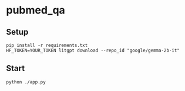 # pubmed_qa

## Setup

```
pip install -r requirements.txt
HF_TOKEN=YOUR_TOKEN litgpt download --repo_id "google/gemma-2b-it"
```

## Start

```
python ./app.py
```